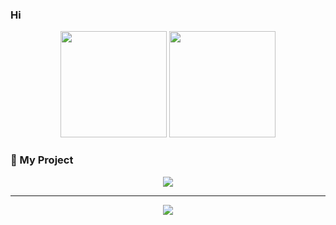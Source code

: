 ### Hi

<p align="center"> <img src="https://github-readme-stats.vercel.app/api?username=Takawell&show_icons=true&theme=synthwave&hide_border=true" height="170"/> <img src="https://github-readme-streak-stats.herokuapp.com/?user=Takawell&theme=synthwave&hide_border=true" height="170"/> </p>

### 🚀 My Project

<p align="center"> <a href="https://github.com/Takawell/Aichiow/"> <img src="https://github-readme-stats.vercel.app/api/pin/?username=Takawell&repo=Aichiow&theme=synthwave" /> </a> </p>

---

<p align="center"> <a href="https://github.com/Takawell/aichan-bot"> <img src="https://github-readme-stats.vercel.app/api/pin/?username=Takawell&repo=aichan-bot&theme=synthwave" /> </a> </p>
